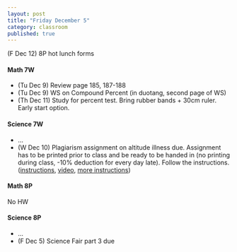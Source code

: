 ```yaml
---
layout: post
title: "Friday December 5"
category: classroom
published: true
---
```

(F Dec 12) 8P hot lunch forms

#### Math 7W
* (Tu Dec 9) Review page 185, 187-188
* (Tu Dec 9) WS on Compound Percent (in duotang, second page of WS)
* (Th Dec 11) Study for percent test. Bring rubber bands + 30cm ruler. Early start option.

#### Science 7W
* ...
* (W Dec 10) Plagiarism assignment on altitude illness due. Assignment has to be printed prior to class and be ready to be handed in (no printing during class, -10% deduction for every day late). Follow the instructions. ([instructions](https://www.dropbox.com/s/1itp2t9bc6txllf/Plagiarism%20Assignment%20on%20altitude%20illness.pdf?dl=0), [video](http://youtu.be/KUPNCBQw4o0), [more instructions](https://www.dropbox.com/s/372smqdc3lqz683/Instructions%20for%20finishing%20plagiarism%20assignment.pdf?dl=0))

#### Math 8P
No HW

#### Science 8P
* ...
* (F Dec 5) Science Fair part 3 due
